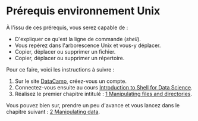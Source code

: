 # Prérequis environnement Unix

À l'issu de ces prérequis, vous serez capable de :

- D'expliquer ce qu'est la ligne de commande (*shell*).
- Vous repérez dans l'arborescence Unix et vous-y déplacer.
- Copier, déplacer ou supprimer un fichier.
- Copier, déplacer ou supprimer un répertoire.

Pour ce faire, voici les instructions à suivre :

1. Sur le site [DataCamp](https://www.datacamp.com/), créez-vous un compte.
2. Connectez-vous ensuite au cours [Introduction to Shell for Data Science](https://www.datacamp.com/courses/introduction-to-shell-for-data-science).
3. Réalisez le premier chapitre intitulé : [1 Manipulating files and directories](https://campus.datacamp.com/courses/introduction-to-shell-for-data-science/manipulating-files-and-directories?ex=1).

Vous pouvez bien sur, prendre un peu d'avance et vous lancez dans le chapitre suivant : [2 Manipulating data](https://campus.datacamp.com/courses/introduction-to-shell-for-data-science/manipulating-data?ex=1).
